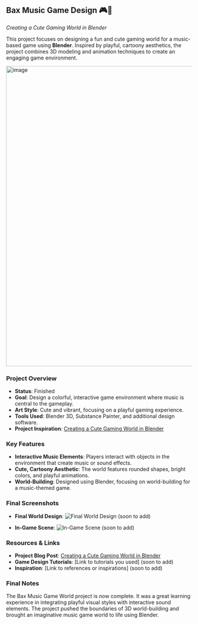 ## Bax Music Game Design 🎮🎵  
*Creating a Cute Gaming World in Blender*

This project focuses on designing a fun and cute gaming world for a music-based game using **Blender**. Inspired by playful, cartoony aesthetics, the project combines 3D modeling and animation techniques to create an engaging game environment.

<img width="816" alt="image" src="https://github.com/user-attachments/assets/e6a2cf97-5239-4960-9eb4-a852dc22e0d7">

### Project Overview
- **Status**: Finished
- **Goal**: Design a colorful, interactive game environment where music is central to the gameplay.
- **Art Style**: Cute and vibrant, focusing on a playful gaming experience.
- **Tools Used**: Blender 3D, Substance Painter, and additional design software.
- **Project Inspiration**: [Creating a Cute Gaming World in Blender](https://www.fran43cg.com/blog/2024/07/24/creating-a-cute-gaming-world-in-blender/)

### Key Features
- **Interactive Music Elements**: Players interact with objects in the environment that create music or sound effects.
- **Cute, Cartoony Aesthetic**: The world features rounded shapes, bright colors, and playful animations.
- **World-Building**: Designed using Blender, focusing on world-building for a music-themed game.

### Final Screenshots
- **Final World Design**:
  ![Final World Design](./screenshots/final-design.png) (soon to add)

- **In-Game Scene**:
  ![In-Game Scene](./screenshots/ingame-final-scene.png) (soon to add)

### Resources & Links
- **Project Blog Post**: [Creating a Cute Gaming World in Blender](https://www.fran43cg.com/blog/2024/07/24/creating-a-cute-gaming-world-in-blender/)
- **Game Design Tutorials**: [Link to tutorials you used] (soon to add)
- **Inspiration**: [Link to references or inspirations] (soon to add)

### Final Notes
The Bax Music Game World project is now complete. It was a great learning experience in integrating playful visual styles with interactive sound elements. The project pushed the boundaries of 3D world-building and brought an imaginative music game world to life using Blender.

